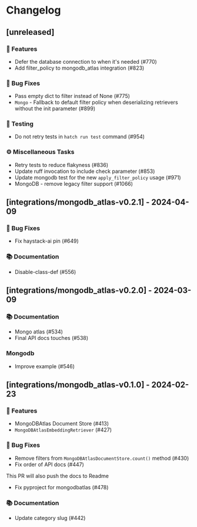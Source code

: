 # Changelog

## [unreleased]

### 🚀 Features

- Defer the database connection to when it's needed (#770)
- Add filter_policy to mongodb_atlas integration (#823)

### 🐛 Bug Fixes

- Pass empty dict to filter instead of None (#775)
- `Mongo` - Fallback to default filter policy when deserializing retrievers without the init parameter (#899)

### 🧪 Testing

- Do not retry tests in `hatch run test` command (#954)

### ⚙️ Miscellaneous Tasks

- Retry tests to reduce flakyness (#836)
- Update ruff invocation to include check parameter (#853)
- Update mongodb test for the new `apply_filter_policy` usage (#971)
- MongoDB - remove legacy filter support (#1066)

## [integrations/mongodb_atlas-v0.2.1] - 2024-04-09

### 🐛 Bug Fixes

- Fix haystack-ai pin (#649)



### 📚 Documentation

- Disable-class-def (#556)

## [integrations/mongodb_atlas-v0.2.0] - 2024-03-09

### 📚 Documentation

- Mongo atlas (#534)
- Final API docs touches (#538)

### Mongodb

- Improve example (#546)

## [integrations/mongodb_atlas-v0.1.0] - 2024-02-23

### 🚀 Features

- MongoDBAtlas Document Store (#413)
- `MongoDBAtlasEmbeddingRetriever` (#427)

### 🐛 Bug Fixes

- Remove filters from `MongoDBAtlasDocumentStore.count()` method (#430)
- Fix order of API docs (#447)

This PR will also push the docs to Readme
- Fix pyproject for mongodbatlas (#478)



### 📚 Documentation

- Update category slug (#442)

<!-- generated by git-cliff -->
